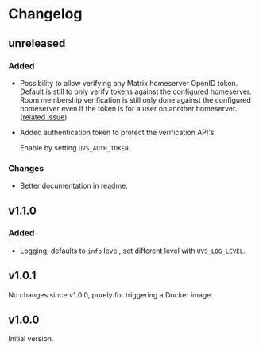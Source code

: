 # Changelog

## unreleased

### Added

* Possibility to allow verifying any Matrix homeserver OpenID token. Default is still to
  only verify tokens against the configured homeserver. Room membership verification
  is still only done against the configured homeserver even if the token is for a user
  on another homeserver. ([related issue](https://github.com/matrix-org/matrix-user-verification-service/issues/3))
  
* Added authentication token to protect the verification API's.

  Enable by setting `UVS_AUTH_TOKEN`.

### Changes

* Better documentation in readme.

## v1.1.0

### Added

* Logging, defaults to `info` level, set different level with `UVS_LOG_LEVEL`.

## v1.0.1

No changes since v1.0.0, purely for triggering a Docker image.

## v1.0.0

Initial version.
